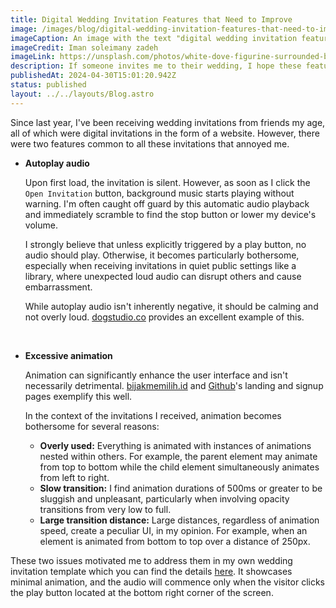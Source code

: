 ```yaml
---
title: Digital Wedding Invitation Features that Need to Improve
image: /images/blog/digital-wedding-invitation-features-that-need-to-improve.webp
imageCaption: An image with the text "digital wedding invitation features that need to improve"
imageCredit: Iman soleimany zadeh
imageLink: https://unsplash.com/photos/white-dove-figurine-surrounded-by-string-lights-on-table-2mxwz9uFqcY
description: If someone invites me to their wedding, I hope these features are improved in the invitation.
publishedAt: 2024-04-30T15:01:20.942Z
status: published
layout: ../../layouts/Blog.astro
---
```


Since last year, I've been receiving wedding invitations from friends my age, all of which were digital invitations in the form of a website. However, there were two features common to all these invitations that annoyed me.

- <strong>Autoplay audio</strong>

  Upon first load, the invitation is silent. However, as soon as I click the `Open Invitation` button, background music starts playing without warning. I'm often caught off guard by this automatic audio playback and immediately scramble to find the stop button or lower my device's volume.

  I strongly believe that unless explicitly triggered by a play button, no audio should play. Otherwise, it becomes particularly bothersome, especially when receiving invitations in quiet public settings like a library, where unexpected loud audio can disrupt others and cause embarrassment.

  While autoplay audio isn't inherently negative, it should be calming and not overly loud. [dogstudio.co](https://dogstudio.co/) provides an excellent example of this.

  <br class="hidden" />

- <strong>Excessive animation</strong>

  Animation can significantly enhance the user interface and isn't necessarily detrimental. [bijakmemilih.id](https://www.bijakmemilih.id/) and [Github](https://github.com/)'s landing and signup pages exemplify this well.

  In the context of the invitations I received, animation becomes bothersome for several reasons:

  - <strong>Overly used:</strong> Everything is animated with instances of animations nested within others. For example, the parent element may animate from top to bottom while the child element simultaneously animates from left to right.
  - <strong>Slow transition:</strong> I find animation durations of 500ms or greater to be sluggish and unpleasant, particularly when involving opacity transitions from very low to full.
  - <strong>Large transition distance:</strong> Large distances, regardless of animation speed, create a peculiar UI, in my opinion. For example, when an element is animated from bottom to top over a distance of 250px.

These two issues motivated me to address them in my own wedding invitation template which you can find the details [here](/project/folklore-invitation). It showcases minimal animation, and the audio will commence only when the visitor clicks the play button located at the bottom right corner of the screen.
